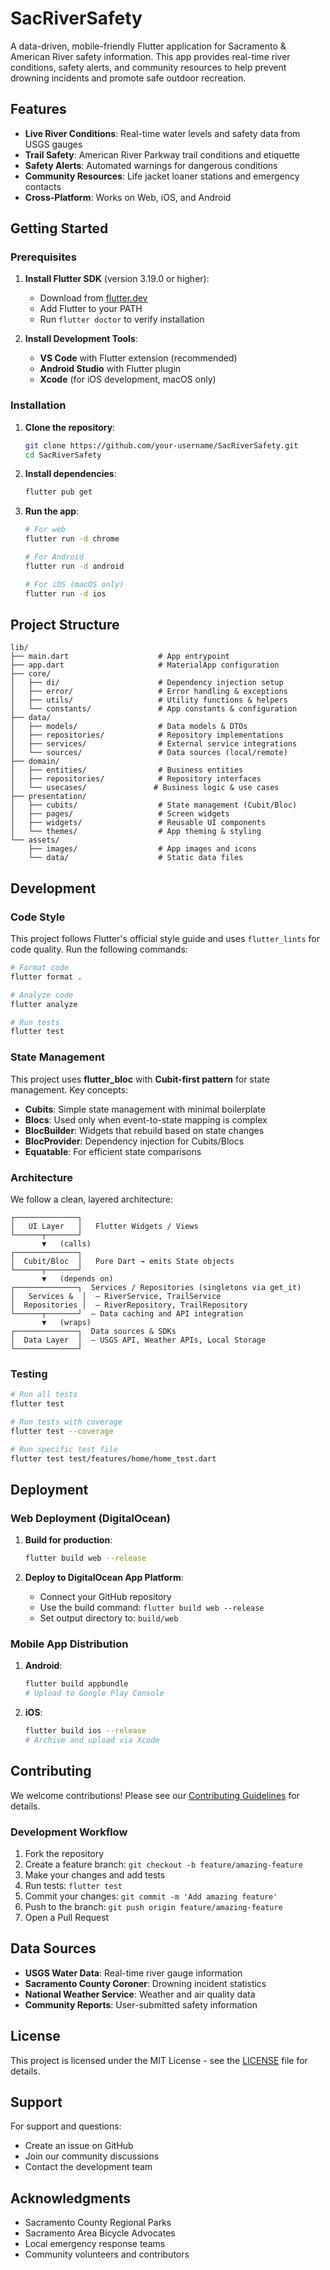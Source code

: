 # SacRiverSafety

A data-driven, mobile-friendly Flutter application for Sacramento & American River safety information. This app provides real-time river conditions, safety alerts, and community resources to help prevent drowning incidents and promote safe outdoor recreation.

## Features

- **Live River Conditions**: Real-time water levels and safety data from USGS gauges
- **Trail Safety**: American River Parkway trail conditions and etiquette
- **Safety Alerts**: Automated warnings for dangerous conditions
- **Community Resources**: Life jacket loaner stations and emergency contacts
- **Cross-Platform**: Works on Web, iOS, and Android

## Getting Started

### Prerequisites

1. **Install Flutter SDK** (version 3.19.0 or higher):
   - Download from [flutter.dev](https://flutter.dev/docs/get-started/install)
   - Add Flutter to your PATH
   - Run `flutter doctor` to verify installation

2. **Install Development Tools**:
   - **VS Code** with Flutter extension (recommended)
   - **Android Studio** with Flutter plugin
   - **Xcode** (for iOS development, macOS only)

### Installation

1. **Clone the repository**:
   ```bash
   git clone https://github.com/your-username/SacRiverSafety.git
   cd SacRiverSafety
   ```

2. **Install dependencies**:
   ```bash
   flutter pub get
   ```

3. **Run the app**:
   ```bash
   # For web
   flutter run -d chrome
   
   # For Android
   flutter run -d android
   
   # For iOS (macOS only)
   flutter run -d ios
   ```

## Project Structure

```
lib/
├── main.dart                    # App entrypoint
├── app.dart                     # MaterialApp configuration
├── core/
│   ├── di/                      # Dependency injection setup
│   ├── error/                   # Error handling & exceptions
│   ├── utils/                   # Utility functions & helpers
│   └── constants/               # App constants & configuration
├── data/
│   ├── models/                  # Data models & DTOs
│   ├── repositories/            # Repository implementations
│   ├── services/                # External service integrations
│   └── sources/                 # Data sources (local/remote)
├── domain/
│   ├── entities/                # Business entities
│   ├── repositories/            # Repository interfaces
│   └── usecases/               # Business logic & use cases
├── presentation/
│   ├── cubits/                  # State management (Cubit/Bloc)
│   ├── pages/                   # Screen widgets
│   ├── widgets/                 # Reusable UI components
│   └── themes/                  # App theming & styling
└── assets/
    ├── images/                  # App images and icons
    └── data/                    # Static data files
```

## Development

### Code Style

This project follows Flutter's official style guide and uses `flutter_lints` for code quality. Run the following commands:

```bash
# Format code
flutter format .

# Analyze code
flutter analyze

# Run tests
flutter test
```

### State Management

This project uses **flutter_bloc** with **Cubit-first pattern** for state management. Key concepts:

- **Cubits**: Simple state management with minimal boilerplate
- **Blocs**: Used only when event-to-state mapping is complex
- **BlocBuilder**: Widgets that rebuild based on state changes
- **BlocProvider**: Dependency injection for Cubits/Blocs
- **Equatable**: For efficient state comparisons

### Architecture

We follow a clean, layered architecture:

```
┌──────────────┐
│   UI Layer   │   Flutter Widgets / Views
└──────┬───────┘
       ▼   (calls)
┌──────────────┐
│  Cubit/Bloc  │   Pure Dart → emits State objects
└──────┬───────┘
       ▼   (depends on)
┌──────────────┐  Services / Repositories (singletons via get_it)
│   Services &  │  – RiverService, TrailService
│  Repositories │  – RiverRepository, TrailRepository
└──────┬───────┘  – Data caching and API integration
       ▼   (wraps)
┌──────────────┐  Data sources & SDKs
│  Data Layer  │  – USGS API, Weather APIs, Local Storage
└──────────────┘
```

### Testing

```bash
# Run all tests
flutter test

# Run tests with coverage
flutter test --coverage

# Run specific test file
flutter test test/features/home/home_test.dart
```

## Deployment

### Web Deployment (DigitalOcean)

1. **Build for production**:
   ```bash
   flutter build web --release
   ```

2. **Deploy to DigitalOcean App Platform**:
   - Connect your GitHub repository
   - Use the build command: `flutter build web --release`
   - Set output directory to: `build/web`

### Mobile App Distribution

1. **Android**:
   ```bash
   flutter build appbundle
   # Upload to Google Play Console
   ```

2. **iOS**:
   ```bash
   flutter build ios --release
   # Archive and upload via Xcode
   ```

## Contributing

We welcome contributions! Please see our [Contributing Guidelines](CONTRIBUTING.md) for details.

### Development Workflow

1. Fork the repository
2. Create a feature branch: `git checkout -b feature/amazing-feature`
3. Make your changes and add tests
4. Run tests: `flutter test`
5. Commit your changes: `git commit -m 'Add amazing feature'`
6. Push to the branch: `git push origin feature/amazing-feature`
7. Open a Pull Request

## Data Sources

- **USGS Water Data**: Real-time river gauge information
- **Sacramento County Coroner**: Drowning incident statistics
- **National Weather Service**: Weather and air quality data
- **Community Reports**: User-submitted safety information

## License

This project is licensed under the MIT License - see the [LICENSE](LICENSE) file for details.

## Support

For support and questions:
- Create an issue on GitHub
- Join our community discussions
- Contact the development team

## Acknowledgments

- Sacramento County Regional Parks
- Sacramento Area Bicycle Advocates
- Local emergency response teams
- Community volunteers and contributors